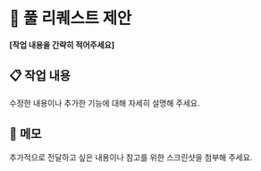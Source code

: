 # 🚀 풀 리퀘스트 제안

**[작업 내용을 간략히 적어주세요]**

## 📋 작업 내용

수정한 내용이나 추가한 기능에 대해 자세히 설명해 주세요.

## 📝 메모

추가적으로 전달하고 싶은 내용이나 참고를 위한 스크린샷을 첨부해 주세요.
